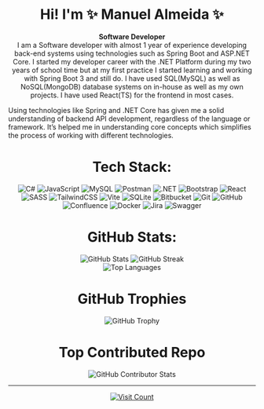 <h1 align="center">Hi! I'm ✨ Manuel Almeida ✨</h1>
<p align="center">
  <strong>Software Developer</strong><br>
  I am a Software developer with almost 1 year of experience developing back-end systems using technologies such as Spring Boot and ASP.NET Core. I started my developer career with the .NET Platform during my two years of school time but at my first practice I started learning and working with Spring Boot 3 and still do. I have used SQL(MySQL) as well as NoSQL(MongoDB) database systems on in-house as well as my own projects. I have used React(TS) for the frontend in most cases.

Using technologies like Spring and .NET Core has given me a solid understanding of backend API development, regardless of the language or framework. It’s helped me in understanding core concepts which simplifies the process of working with different technologies.

</p>


<h1 align="center">Tech Stack:</h1>
<p align="center">
  <img src="https://img.shields.io/badge/c%23-%23239120.svg?style=for-the-badge&logo=csharp&logoColor=white" alt="C#" />
  <img src="https://img.shields.io/badge/javascript-%23323330.svg?style=for-the-badge&logo=javascript&logoColor=%23F7DF1E" alt="JavaScript" />
  <img src="https://img.shields.io/badge/mysql-4479A1.svg?style=for-the-badge&logo=mysql&logoColor=white" alt="MySQL" />
  <img src="https://img.shields.io/badge/Postman-FF6C37?style=for-the-badge&logo=postman&logoColor=white" alt="Postman" />
  <img src="https://img.shields.io/badge/.NET-5C2D91?style=for-the-badge&logo=.net&logoColor=white" alt=".NET" />
  <img src="https://img.shields.io/badge/bootstrap-%238511FA.svg?style=for-the-badge&logo=bootstrap&logoColor=white" alt="Bootstrap" />
  <img src="https://img.shields.io/badge/react-%2320232a.svg?style=for-the-badge&logo=react&logoColor=%2361DAFB" alt="React" />
  <img src="https://img.shields.io/badge/SASS-hotpink.svg?style=for-the-badge&logo=SASS&logoColor=white" alt="SASS" />
  <img src="https://img.shields.io/badge/tailwindcss-%2338B2AC.svg?style=for-the-badge&logo=tailwind-css&logoColor=white" alt="TailwindCSS" />
  <img src="https://img.shields.io/badge/vite-%23646CFF.svg?style=for-the-badge&logo=vite&logoColor=white" alt="Vite" />
  <img src="https://img.shields.io/badge/sqlite-%2307405e.svg?style=for-the-badge&logo=sqlite&logoColor=white" alt="SQLite" />
  <img src="https://img.shields.io/badge/bitbucket-%230047B3.svg?style=for-the-badge&logo=bitbucket&logoColor=white" alt="Bitbucket" />
  <img src="https://img.shields.io/badge/git-%23F05033.svg?style=for-the-badge&logo=git&logoColor=white" alt="Git" />
  <img src="https://img.shields.io/badge/github-%23121011.svg?style=for-the-badge&logo=github&logoColor=white" alt="GitHub" />
  <img src="https://img.shields.io/badge/confluence-%23172BF4.svg?style=for-the-badge&logo=confluence&logoColor=white" alt="Confluence" />
  <img src="https://img.shields.io/badge/docker-%230db7ed.svg?style=for-the-badge&logo=docker&logoColor=white" alt="Docker" />
  <img src="https://img.shields.io/badge/jira-%230A0FFF.svg?style=for-the-badge&logo=jira&logoColor=white" alt="Jira" />
  <img src="https://img.shields.io/badge/-Swagger-%23Clojure?style=for-the-badge&logo=swagger&logoColor=white" alt="Swagger" />
</p>

<h1 align="center">GitHub Stats:</h1>

<p align="center">
  <img src="https://github-readme-stats.vercel.app/api?username=AlejandroA07&theme=dark&hide_border=false&include_all_commits=false&count_private=true" alt="GitHub Stats" />
  <img src="https://github-readme-streak-stats.herokuapp.com/?user=AlejandroA07&theme=dark&hide_border=false" alt="GitHub Streak" /><br/>
  <img src="https://github-readme-stats.vercel.app/api/top-langs/?username=AlejandroA07&theme=dark&hide_border=false&include_all_commits=false&count_private=true&layout=compact" alt="Top Languages" />
</p>


<h1 align="center">GitHub Trophies</h1>

<p align="center">
  <img src="https://github-profile-trophy.vercel.app/?username=AlejandroA07&theme=radical&no-frame=false&no-bg=true&margin-w=4" alt="GitHub Trophy" />
</p>


<h1 align="center">Top Contributed Repo</h1>

<p align="center">
  <img src="https://github-contributor-stats.vercel.app/api?username=AlejandroA07&limit=5&theme=dark&combine_all_yearly_contributions=true" alt="GitHub Contributor Stats" />
</p>


---
<p align="center">
  <a href="https://visitcount.itsvg.in">
    <img src="https://visitcount.itsvg.in/api?id=AlejandroA07&icon=0&color=0" alt="Visit Count" />
  </a>
</p>
